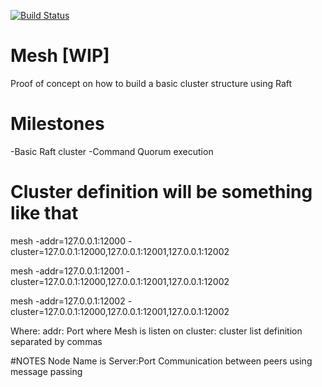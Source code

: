 [![Build Status](https://travis-ci.org/marcosQuesada/mesh.svg?branch=develop)](https://travis-ci.org/marcosQuesada/mesh)

Mesh [WIP]
==========

 Proof of concept on how to build a basic cluster structure using Raft

Milestones
===========
-Basic Raft cluster
-Command Quorum execution

Cluster definition will be something like that
==============================================

mesh -addr=127.0.0.1:12000 -cluster=127.0.0.1:12000,127.0.0.1:12001,127.0.0.1:12002

mesh -addr=127.0.0.1:12001 -cluster=127.0.0.1:12000,127.0.0.1:12001,127.0.0.1:12002

mesh -addr=127.0.0.1:12002 -cluster=127.0.0.1:12000,127.0.0.1:12001,127.0.0.1:12002

Where:
	addr: Port where Mesh is listen on
	cluster: cluster list definition separated by commas



#NOTES
Node Name is Server:Port 
Communication between peers using message passing
